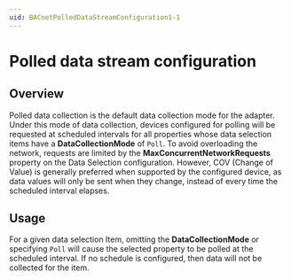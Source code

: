 ```yaml
---
uid: BACnetPolledDataStreamConfiguration1-1
---
```


# Polled data stream configuration

## Overview

Polled data collection is the default data collection mode for the adapter. Under this mode of data collection, devices configured for polling will be requested at scheduled intervals for all properties whose data selection items have a **DataCollectionMode** of `Poll`. To avoid overloading the network, requests are limited by the **MaxConcurrentNetworkRequests** property on the Data Selection configuration. However, COV (Change of Value) is generally preferred when supported by the configured device, as data values will only be sent when they change, instead of every time the scheduled interval elapses.

## Usage

For a given data selection Item, omitting the **DataCollectionMode** or specifying `Poll` will cause the selected property to be polled at the scheduled interval. If no schedule is configured, then data will not be collected for the item.
